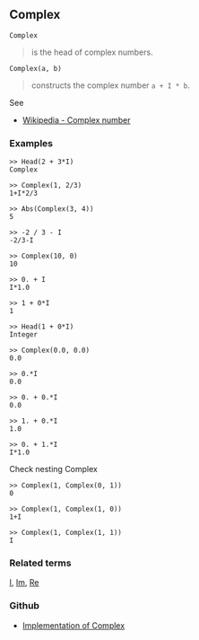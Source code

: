 ## Complex

```
Complex
```

> is the head of complex numbers.

```
Complex(a, b)
```

> constructs the complex number `a + I * b`.

See 
* [Wikipedia - Complex number](https://en.wikipedia.org/wiki/Complex_number) 

### Examples

```
>> Head(2 + 3*I)
Complex

>> Complex(1, 2/3)
1+I*2/3

>> Abs(Complex(3, 4))
5

>> -2 / 3 - I
-2/3-I

>> Complex(10, 0)
10

>> 0. + I
I*1.0

>> 1 + 0*I
1

>> Head(1 + 0*I)
Integer

>> Complex(0.0, 0.0)
0.0

>> 0.*I
0.0

>> 0. + 0.*I
0.0

>> 1. + 0.*I
1.0

>> 0. + 1.*I
I*1.0
```

Check nesting Complex

```
>> Complex(1, Complex(0, 1))
0

>> Complex(1, Complex(1, 0))
1+I 

>> Complex(1, Complex(1, 1))
I
```

### Related terms 
[I](I.md), [Im](Im.md), [Re](Re.md)

### Github

* [Implementation of Complex](https://github.com/axkr/symja_android_library/blob/master/symja_android_library/matheclipse-core/src/main/java/org/matheclipse/core/builtin/Arithmetic.java#L1053) 
